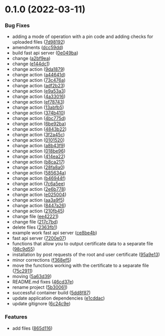 # 0.1.0 (2022-03-11)


### Bug Fixes

* adding a mode of operation with a pin code and adding checks for uploaded files ([7d98192](https://github.com/devind-team/CryptoPro-pycades/commit/7d98192ee794b7288a97e0cb5d9c611e69199356))
* amendments ([dcc59dd](https://github.com/devind-team/CryptoPro-pycades/commit/dcc59dd064e727f1f702746d6108d3f766306182))
* build fast api server ([0e049ba](https://github.com/devind-team/CryptoPro-pycades/commit/0e049ba18fe372b07a125192a5ac4a030efe723d))
* change ([a2bf9ea](https://github.com/devind-team/CryptoPro-pycades/commit/a2bf9ea5ab1f589eaf06b8f332f9c60c314229c1))
* change ([e144dc1](https://github.com/devind-team/CryptoPro-pycades/commit/e144dc18425410665735f5df69eec01b9f301819))
* change action ([9da1879](https://github.com/devind-team/CryptoPro-pycades/commit/9da1879c24eb4c3d17c2e98b0b6bcf3ae0bdad24))
* change action ([a44641d](https://github.com/devind-team/CryptoPro-pycades/commit/a44641dc5d8906ebca56237ed248975ebc34e17a))
* change action ([73c476a](https://github.com/devind-team/CryptoPro-pycades/commit/73c476a68d4bf96eaf4bba60098e5b48ff2b7b6a))
* change action ([adf2b23](https://github.com/devind-team/CryptoPro-pycades/commit/adf2b2313ac40acb915c5b8a21e1cf2c2bcdfc9d))
* change action ([e9a53a3](https://github.com/devind-team/CryptoPro-pycades/commit/e9a53a37a75d1aee97e68b44330ef89287f4f49b))
* change action ([4a33016](https://github.com/devind-team/CryptoPro-pycades/commit/4a33016d258ac73c3d568a568fb3a567409a7550))
* change action ([ef78743](https://github.com/devind-team/CryptoPro-pycades/commit/ef787431ec1ca1b72e2f9213c5c236fc00a4b425))
* change action ([13abfb5](https://github.com/devind-team/CryptoPro-pycades/commit/13abfb58095e57da150b895db8268ad5eb34eba5))
* change action ([374b410](https://github.com/devind-team/CryptoPro-pycades/commit/374b410e22b4ea5b66c9fdb8f4c1e7322b68720b))
* change action ([4bc775d](https://github.com/devind-team/CryptoPro-pycades/commit/4bc775d164419bcb4e8455ec3b414730f23da997))
* change action ([6be92ba](https://github.com/devind-team/CryptoPro-pycades/commit/6be92ba5645d2d0f8703cba899d929ab0050c511))
* change action ([4843b22](https://github.com/devind-team/CryptoPro-pycades/commit/4843b226cbb0918d519f54b079a740ad29c5a07a))
* change action ([3f2a45c](https://github.com/devind-team/CryptoPro-pycades/commit/3f2a45cc2566df6d82a2d3b343caf09ad53dca3e))
* change action ([0101520](https://github.com/devind-team/CryptoPro-pycades/commit/01015206209a8f9df8deac6e29f1578e825077c2))
* change action ([a8b43f9](https://github.com/devind-team/CryptoPro-pycades/commit/a8b43f9616929941a56509e6fcbf44bf7cc3fd77))
* change action ([018be96](https://github.com/devind-team/CryptoPro-pycades/commit/018be9661a7a7b8380c6b2a205f1f83a9fde3386))
* change action ([414ea22](https://github.com/devind-team/CryptoPro-pycades/commit/414ea22f9477bcc02a77f8c92e921aa699d6ac64))
* change action ([b8ca217](https://github.com/devind-team/CryptoPro-pycades/commit/b8ca217eba4b63e70249e8882aa8a30bab8441d7))
* change action ([28fa8a0](https://github.com/devind-team/CryptoPro-pycades/commit/28fa8a0fab83f091b1f42ec06c0b0cc69d1168e8))
* change action ([585634a](https://github.com/devind-team/CryptoPro-pycades/commit/585634acf98a2cd68aaf55cb59aa1d77f928f9d8))
* change action ([b46944f](https://github.com/devind-team/CryptoPro-pycades/commit/b46944f643a8b555fd39946e890cc14e13a0b5b5))
* change action ([7c6a5ee](https://github.com/devind-team/CryptoPro-pycades/commit/7c6a5eef99726a69e478273c538181557971b790))
* change action ([2e6b778](https://github.com/devind-team/CryptoPro-pycades/commit/2e6b77873d1899950c2f13e8f59fc3512c85fdb2))
* change action ([e025004](https://github.com/devind-team/CryptoPro-pycades/commit/e0250041a016c705f935295999524675a5b234ff))
* change action ([aa3a9f5](https://github.com/devind-team/CryptoPro-pycades/commit/aa3a9f5d56decac55dda9904342e0b759c8bb1dc))
* change action ([8447a26](https://github.com/devind-team/CryptoPro-pycades/commit/8447a26c4d3e622d434d19a2567d5310ae14f9e3))
* change action ([210fb45](https://github.com/devind-team/CryptoPro-pycades/commit/210fb45f8b97884cbd995fb9f1e3f5ec0100806f))
* change file ([ee42221](https://github.com/devind-team/CryptoPro-pycades/commit/ee42221b9acebd36df292e896872ca9c399e12ca))
* change file ([217c7bd](https://github.com/devind-team/CryptoPro-pycades/commit/217c7bd3cd1b817293a27d115300cbe9f2cd5cdb))
* delete files ([2363fb1](https://github.com/devind-team/CryptoPro-pycades/commit/2363fb1949c1dbb590d1397815bd74f300f09f04))
* example work fast api server ([ce8be4b](https://github.com/devind-team/CryptoPro-pycades/commit/ce8be4b0924da18b94a4b6a4d4a748e2992c3c5f))
* fast api server ([7200e07](https://github.com/devind-team/CryptoPro-pycades/commit/7200e07330e59d2fd2e99c161fb0f65bf73db0c5))
* functions that allow you to output certificate data to a separate file ([98c9d55](https://github.com/devind-team/CryptoPro-pycades/commit/98c9d559cc3f966347d0ecce88df812dbe941a74))
* installation by post requests of the root and user certificate ([95a9e13](https://github.com/devind-team/CryptoPro-pycades/commit/95a9e13181dedb8ba56f58a79e3003bd9ca1f3dc))
* minor corrections ([f368ef5](https://github.com/devind-team/CryptoPro-pycades/commit/f368ef51cedffae77e2bb045e28f201a696f64a1))
* move the functions working with the certificate to a separate file ([75c2911](https://github.com/devind-team/CryptoPro-pycades/commit/75c2911d82e6fb8611e441260cf384a00189b44b))
* moving ([5a63d39](https://github.com/devind-team/CryptoPro-pycades/commit/5a63d39dc7c5c1da433d49a53d8d11968d322ade))
* README.md fixes ([46cd37e](https://github.com/devind-team/CryptoPro-pycades/commit/46cd37ea57bc9da6608f7e7ce87a03a753d25b0f))
* rename project ([5b30061](https://github.com/devind-team/CryptoPro-pycades/commit/5b30061fdf5e24e73c738aa6bd3db09540764b82))
* successful container build ([5dd8f87](https://github.com/devind-team/CryptoPro-pycades/commit/5dd8f8721ba74dc1ed327be5ce772488c06a2b08))
* update application dependencies ([e1cddac](https://github.com/devind-team/CryptoPro-pycades/commit/e1cddaccbfaa8a76b07207608c38f16f072425de))
* update gitignore ([6c24c9e](https://github.com/devind-team/CryptoPro-pycades/commit/6c24c9e259aa3ad9f4dabf73d340690a297ee27a))


### Features

* add files ([865d116](https://github.com/devind-team/CryptoPro-pycades/commit/865d1163065549ce881fdc3a6aaa294a1d9a5bb4))



